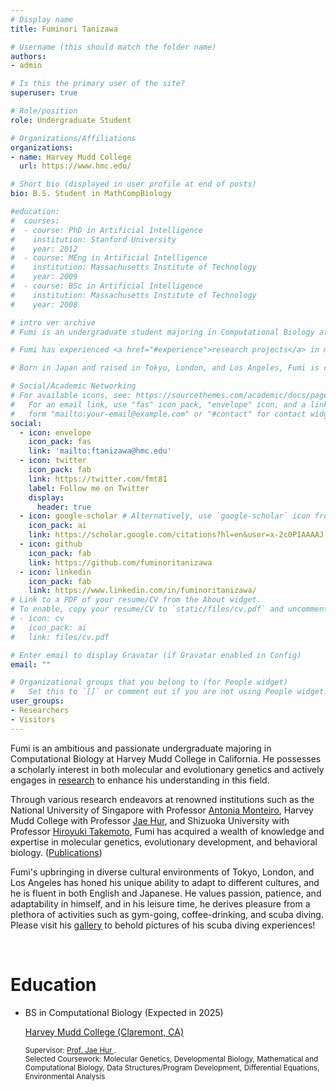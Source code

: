 ```yaml
---
# Display name
title: Fuminori Tanizawa

# Username (this should match the folder name)
authors:
- admin

# Is this the primary user of the site?
superuser: true

# Role/position
role: Undergraduate Student

# Organizations/Affiliations
organizations:
- name: Harvey Mudd College
  url: https://www.hmc.edu/

# Short bio (displayed in user profile at end of posts)
bio: B.S. Student in MathCompBiology

#education:
#  courses:
#  - course: PhD in Artificial Intelligence
#    institution: Stanford University
#    year: 2012
#  - course: MEng in Artificial Intelligence
#    institution: Massachusetts Institute of Technology
#    year: 2009
#  - course: BSc in Artificial Intelligence
#    institution: Massachusetts Institute of Technology
#    year: 2008

# intro ver archive
# Fumi is an undergraduate student majoring in Computational Biology at Harvey Mudd College in California. He is particularly interested in both molecular and evolutionary genetics. 

# Fumi has experienced <a href="#experience">research projects</a> in molecular genetics, evolutionary development, and behavioral biology at the National University of Singapore with Professor <a href="https://lepdata.org/monteiro/">Antonia Monteiro</a>, Shizuoka University with Professor <a href="https://green.shizuoka.ac.jp/staff_en/166/">Hiroyuki Takemoto</a>, and Harvey Mudd College with Professor <a href="https://www.hmc.edu/biology/faculty-staff/jae-hur/">Jae Hur</a>. (<a href="#featured">Publications</a>)

# Born in Japan and raised in Tokyo, London, and Los Angeles, Fumi is culturally adaptable and fluent in both English and Japanese. He considers himself to be passionate, adaptable, and patient. In his free time, he enjoys going to the gym, drinking coffee, and <a href="#slider">scuba diving</a>.

# Social/Academic Networking
# For available icons, see: https://sourcethemes.com/academic/docs/page-builder/#icons
#   For an email link, use "fas" icon pack, "envelope" icon, and a link in the
#   form "mailto:your-email@example.com" or "#contact" for contact widget.
social:
  - icon: envelope
    icon_pack: fas
    link: 'mailto:ftanizawa@hmc.edu'
  - icon: twitter
    icon_pack: fab
    link: https://twitter.com/fmt81
    label: Follow me on Twitter
    display:
      header: true
  - icon: google-scholar # Alternatively, use `google-scholar` icon from `ai` icon pack
    icon_pack: ai
    link: https://scholar.google.com/citations?hl=en&user=x-2c0PIAAAAJ
  - icon: github
    icon_pack: fab
    link: https://github.com/fuminoritanizawa
  - icon: linkedin
    icon_pack: fab
    link: https://www.linkedin.com/in/fuminoritanizawa/
# Link to a PDF of your resume/CV from the About widget.
# To enable, copy your resume/CV to `static/files/cv.pdf` and uncomment the lines below.
# - icon: cv
#   icon_pack: ai
#   link: files/cv.pdf

# Enter email to display Gravatar (if Gravatar enabled in Config)
email: ""

# Organizational groups that you belong to (for People widget)
#   Set this to `[]` or comment out if you are not using People widget.
user_groups:
- Researchers
- Visitors
---
```

Fumi is an ambitious and passionate undergraduate majoring in Computational Biology at Harvey Mudd College in California. He possesses a scholarly interest in both molecular and evolutionary genetics and actively engages in <a href="#experience">research</a> to enhance his understanding in this field.

Through various research endeavors at renowned institutions such as the National University of Singapore with Professor <a href="https://lepdata.org/monteiro/">Antonia Monteiro</a>, Harvey Mudd College with Professor <a href="https://www.hmc.edu/biology/faculty-staff/jae-hur/">Jae Hur</a>, and Shizuoka University with Professor <a href="https://green.shizuoka.ac.jp/staff_en/166/">Hiroyuki Takemoto</a>, Fumi has acquired a wealth of knowledge and expertise in molecular genetics, evolutionary development, and behavioral biology. (<a href="#featured">Publications</a>)

Fumi's upbringing in diverse cultural environments of Tokyo, London, and Los Angeles has honed his unique ability to adapt to different cultures, and he is fluent in both English and Japanese. He values passion, patience, and adaptability in himself, and in his leisure time, he derives pleasure from a plethora of activities such as gym-going, coffee-drinking, and scuba diving. Please visit his <a href="#slider">gallery</a> to behold pictures of his scuba diving experiences!

<br>

# Education
<ul class="ul-edu fa-ul">
    <!-- <li>
    <i class="fa-li fas fa-graduation-cap"></i>
    <div class="description">
        <p class="course">Doctor of Philosophy (Pursuing)</p>
        <p class="institution"> <a href="https://www.gatsby.ucl.ac.uk/"> University College London, Gatsby Computational Neuroscience Unit </a> </p>
        <p class="detail"> Supervised by Prof. <a href="http://www.gatsby.ucl.ac.uk/~gretton/"> Arthur Gretton </a> </p>
    </div>
    </li> -->
    <li>
    <i class="fa-li fas fa-graduation-cap"></i>
    <div class="description">
        <p class="course"> BS in Computational Biology (Expected in 2025)</p>
        <p class="institution"> <a href="https://www.hmc.edu/">Harvey Mudd College (Claremont, CA)</a> </p>
        <small><p class="detail"> 
        Supervisor: <a href="https://www.hmc.edu/biology/faculty-staff/jae-hur/">Prof. Jae Hur  </a>. 
        <br>
        Selected Coursework: Molecular Genetics, Developmental Biology, Mathematical and Computational Biology, Data Structures/Program Development, Differential Equations, Environmental Analysis</p></small>
    </div>
    </li>
    <!-- <li>
    <i class="fa-li fas fa-graduation-cap"></i>
    <div class="description">
        <p class="course">Bachelor of Engineering (2017)</p>
        <p class="institution"> <a href="https://www.keisu.t.u-tokyo.ac.jp/en/index/"> University of Tokyo, Department of Mathematical Engineering and Information Physics</a> </p>
    </div>
    </li> -->
</ul>